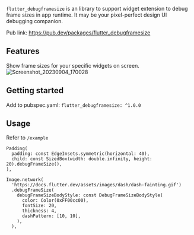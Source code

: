 `flutter_debugframesize` is an library to support widget extension to debug frame sizes in app runtime.  It may be your pixel-perfect design UI debugging companion.

Pub link: https://pub.dev/packages/flutter_debugframesize

## Features

Show frame sizes for your specific widgets on screen.
![Screenshot_20230904_170028](https://github.com/VansonLeung/Flutter-DebugFrameSize/assets/1129695/91801e08-cc2d-4819-bbc7-912984406a34)

## Getting started

Add to pubspec.yaml: `flutter_debugframesize: ^1.0.0`

## Usage

Refer to `/example`

```
Padding(
  padding: const EdgeInsets.symmetric(horizontal: 40),
  child: const SizedBox(width: double.infinity, height: 20).debugFrameSize(),
),
```

```
Image.network(
  'https://docs.flutter.dev/assets/images/dash/dash-fainting.gif')
  .debugFrameSize(
    debugFrameSizeBodyStyle: const DebugFrameSizeBodyStyle(
      color: Color(0xFF00cc00),
      fontSize: 20,
      thickness: 4,
      dashPattern: [10, 10],
    ),
  ),
```
